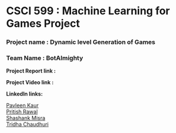# CSCI 599 : Machine Learning for Games Project 

### Project name : Dynamic level Generation of Games
### Team Name : BotAlmighty

<b>Project Report link : </b>

<b>Project Video link : </b>

<b> LinkedIn links: </b>

[Pavleen Kaur](https://www.linkedin.com/in/pavleen-kaur-usc-ms/) <br>
[Pritish Rawal](https://www.linkedin.com/in/pritish-rawal-22692815b/) <br>
[Shashank Misra](https://www.linkedin.com/in/misrashashank/) <br>
[Tridha Chaudhuri](https://www.linkedin.com/in/tridha-chaudhuri-928817105/)<br>

